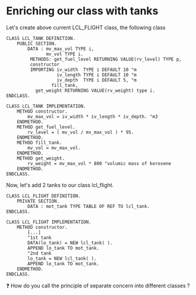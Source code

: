# Enriching our class with tanks

Let's create above current LCL_FLIGHT class, the following class
```
CLASS LCL_TANK DEFINITION.
	PUBLIC SECTION.
		DATA : mv_max_vol TYPE i,
			   mv_vol TYPE i.
         METHODS: get_fuel_level RETURNING VALUE(rv_level) TYPE p,
         constructor
         IMPORTING iv_width  TYPE i DEFAULT 10 "m
                   iv_length TYPE i DEFAULT 10 "m
                   iv_depth  TYPE i DEFAULT 5, "m
				 fill_tank,
		   get_weight RETURNING VALUE(rv_weight) type i.
ENDCLASS.

CLASS LCL_TANK IMPLEMENTATION.
	METHOD constructor.
		mv_max_vol = iv_width * iv_length * iv_depth. "m3
	ENDMETHOD.
	METHOD get_fuel_level.
		rv_level = ( mv_vol / mv_max_vol ) * 95.
	ENDMETHOD.
	METHOD fill_tank.
		mv_vol = mv_max_vol.
	ENDMETHOD.
	METHOD get_weight.
		rv_weight = mv_max_vol * 800 "volumic mass of kerosene
	ENDMETHOD.
ENDCLASS.
```

Now, let's add 2 tanks to our class lcl_flight.

```
CLASS LCL_FLIGHT DEFINITION.
	PRIVATE SECTION.
		DATA : mot_tank TYPE TABLE OF REF TO lcl_tank.
ENDCLASS.

CLASS LCL_FLIGHT IMPLEMENTATION.
	METHOD constructor.
		[...]
		"1st tank
		DATA(lo_tank) = NEW lcl_tank( ).
		APPEND lo_tank TO mot_tank.
		"2nd tank
		lo_tank = NEW lcl_tank( ).
		APPEND lo_tank TO mot_tank.
	ENDMETHOD.
ENDCLASS.
```
:question: How do you call the principle of separate concern into different classes ?
